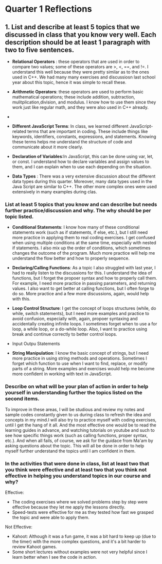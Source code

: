 # Quarter 1 Reflections

## 1. List and describe at least 5 topics that we discussed in class that you know very well. Each description should be at least 1 paragraph with two to five sentences.

- **Relational Operators** : these operators that are used in order to compare two values; some of these operators are >, <, ==, and !=. I understand this well because they were pretty similar as to the ones used in C++. We had many many exercises and discussiosn last school year about this topic, hence it was simple to recall these.

- **Arithmetic Operators**:  these operators are used to perform basic mathematical operations; these include addition, subtraction, mulitplication,division, and modulus. I know how to use them since they work just like regular math, and they were also used in C++ already.
- 
- **Different JavaScript Terms**: In class, we learned different JavaScript-related terms that are important in coding. These include things like keywords, identifiers, constants, expressions, and statements. Knowing these terms helps me understand the structure of code and communicate about it more clearly. 
  
- **Declaration of Variables**:In JavaScript, this can be done using var, let, or const. I understand how to declare variables and assign values to them, and I can explain when to use each depending on the situation. 
  
- **Data Types** : There was a very extensive discussion about the different data types during this quarter. Moreover, many data types used in the Java Script are similar to C++. The other more complex ones were used extensively in many examples during clas.

### List at least 5 topics that you know and can describe but needs further practice/discussion and why.  The why should be per topic listed.  

- **Conditional Statements**: I know how many of these conditional statements work (such as if statements, if else, etc.), but I still need more practice in applying them to real coding exercises. I get confused when using multiple conditions at the same time, especially with nested if statements. I also mix up the order of conditions, which sometimes changes the outcome of the program. Much more practice will help me understand the flow better and how to properly sequence.

- **Declaring/Calling Functions**: As a topic I also struggled with last year, I had to really listen to the discussions for this. I understand the idea of functions, but I  forget the propoer syntax and how to properly call them. For example, I need more practice in passing parameters, and returning values. I also want to get better at calling functions, but I often forge to do so. More practice and a few more discussions, again, would help with this.

- **Loop Control Structure**: I get the concept of loops structures (while, do while, switch statements), but I need more examples and practice to avoid confusion, especially with, again, propoer syntaxing and accidentally creating infinite loops. I sometimes forget when to use a for loop, a while loop, or a do-while loop. Also, I want to practice using break and continue correctly to better control loops.

- Input Outpu Statements

- **String Manipulation**: I know the basic concept of strings, but I need more practice in using string methods and operations. Sometimes I forget which function to use when I want to find, replace, or modify parts of a string. More examples and exercises would help me become more confident in working with text in JavaScript.

### Describe on what will be your plan of action in order to help yourself in understanding further the topics listed on the second items.
To improve in these areas, I will be studious and review my  notes and sample codes constantly given to us during class to refresh the idea and concepts in my mind.I will also try to practice myself with coding exercises, until I get the hang of it all. And the most effective one would be to read the learning guides in advance, and watching tutorials on youtube and such to see how specific things work (such as calling functions, proper syntax, etc.). And when all fails, of course, we ask for the guidace from Ma'am by asking questions about the topic. This will all be done in order to help myself further understand the topics until I am confident in them.

### In the activities that were done in class, list at least two that you think were effective and at least two that you think not effective in helping you understand topics in our course and why?

Effective:
- The coding exercises where we solved problems step by step were effective because they let me apply the lessons directly.
- Speed-tests were effective for me as they tested how fast we grasped the topic and were able to apply them.

Not Effective:
- Kahoot: Although it was a fun game, it was a bit hard to keep up (due to the timer) with the more complex questions, and it's a bit harder to review Kahoot games.
- Some short lectures without examples were not very helpful since I learn better when I see the code in action.